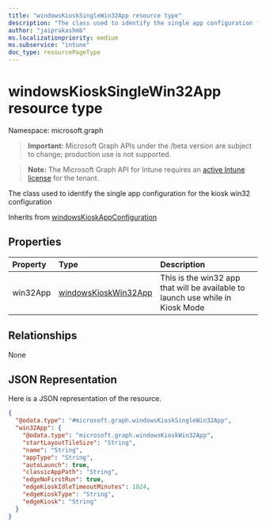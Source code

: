 ```yaml
---
title: "windowsKioskSingleWin32App resource type"
description: "The class used to identify the single app configuration for the kiosk win32 configuration"
author: "jaiprakashmb"
ms.localizationpriority: medium
ms.subservice: "intune"
doc_type: resourcePageType
---
```


# windowsKioskSingleWin32App resource type

Namespace: microsoft.graph
> **Important:** Microsoft Graph APIs under the /beta version are subject to change; production use is not supported.

> **Note:** The Microsoft Graph API for Intune requires an [active Intune license](https://go.microsoft.com/fwlink/?linkid=839381) for the tenant.


The class used to identify the single app configuration for the kiosk win32 configuration


Inherits from [windowsKioskAppConfiguration](../resources/intune-deviceconfig-windowskioskappconfiguration.md)

## Properties
|Property|Type|Description|
|:---|:---|:---|
|win32App|[windowsKioskWin32App](../resources/intune-deviceconfig-windowskioskwin32app.md)|This is the win32 app that will be available to launch use while in Kiosk Mode|

## Relationships
None

## JSON Representation
Here is a JSON representation of the resource.
<!-- {
  "blockType": "resource",
  "@odata.type": "microsoft.graph.windowsKioskSingleWin32App"
}
-->
``` json
{
  "@odata.type": "#microsoft.graph.windowsKioskSingleWin32App",
  "win32App": {
    "@odata.type": "microsoft.graph.windowsKioskWin32App",
    "startLayoutTileSize": "String",
    "name": "String",
    "appType": "String",
    "autoLaunch": true,
    "classicAppPath": "String",
    "edgeNoFirstRun": true,
    "edgeKioskIdleTimeoutMinutes": 1024,
    "edgeKioskType": "String",
    "edgeKiosk": "String"
  }
}
```
